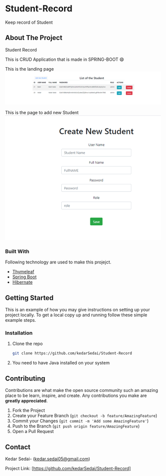 # Student-Record
Keep record of Student 



<!-- ABOUT THE PROJECT -->
## About The Project

Student Record

 This is CRUD Application that is made in SPRING-BOOT  :smile:
 
  This is the landing page
  ![](screenshots/landingPage.PNG)
  
   This is the page to add new Student
   ![](screenshots/addForm.PNG)



### Built With

Following technology are used to make this projejct.
* [Thymeleaf](https://www.thymeleaf.org/)
* [Spring Boot](https://spring.io/projects/spring-boot)
* [Hibernate](https://hibernate.org/)



<!-- GETTING STARTED -->
## Getting Started

This is an example of how you may give instructions on setting up your project locally.
To get a local copy up and running follow these simple example steps.


### Installation

1. Clone the repo
   ```sh
   git clone https://github.com/kedarSedai/Student-Record
   ```
2. You need to have Java installed on your system

<!-- CONTRIBUTING -->
## Contributing

Contributions are what make the open source community such an amazing place to be learn, inspire, and create. Any contributions you make are **greatly appreciated**.

1. Fork the Project
2. Create your Feature Branch (`git checkout -b feature/AmazingFeature`)
3. Commit your Changes (`git commit -m 'Add some AmazingFeature'`)
4. Push to the Branch (`git push origin feature/AmazingFeature`)
5. Open a Pull Request


<!-- CONTACT -->
## Contact

Kedar Sedai- (kedar.sedai05@gmail.com)

Project Link: [https://github.com/kedarSedai/Student-Record]


